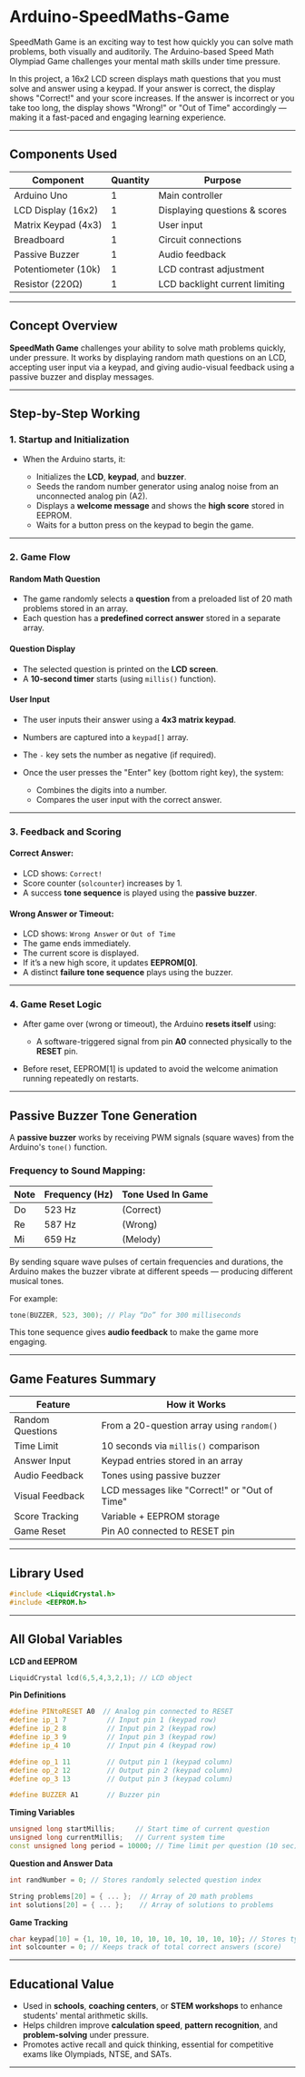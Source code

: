 # Arduino-SpeedMaths-Game

SpeedMath Game is an exciting way to test how quickly you can solve math problems, both visually and auditorily. The Arduino-based Speed Math Olympiad Game challenges your mental math skills under time pressure.

In this project, a 16x2 LCD screen displays math questions that you must solve and answer using a keypad. If your answer is correct, the display shows "Correct!" and your score increases. If the answer is incorrect or you take too long, the display shows "Wrong!" or "Out of Time" accordingly — making it a fast-paced and engaging learning experience.

---

## Components Used 

| Component           | Quantity | Purpose                        |
| ------------------- | -------- | ------------------------------ |
| Arduino Uno         | 1        | Main controller                |
| LCD Display (16x2)  | 1        | Displaying questions & scores  |
| Matrix Keypad (4x3) | 1        | User input                     |
| Breadboard          | 1        | Circuit connections            |
| Passive Buzzer      | 1        | Audio feedback                 |
| Potentiometer (10k) | 1        | LCD contrast adjustment        |
| Resistor (220Ω)     | 1        | LCD backlight current limiting |

---

##  Concept Overview

**SpeedMath Game** challenges your ability to solve math problems quickly, under pressure. It works by displaying random math questions on an LCD, accepting user input via a keypad, and giving audio-visual feedback using a passive buzzer and display messages.

---

##  Step-by-Step Working

### 1. **Startup and Initialization**

* When the Arduino starts, it:

  * Initializes the **LCD**, **keypad**, and **buzzer**.
  * Seeds the random number generator using analog noise from an unconnected analog pin (A2).
  * Displays a **welcome message** and shows the **high score** stored in EEPROM.
  * Waits for a button press on the keypad to begin the game.

---

### 2. **Game Flow**

####  Random Math Question

* The game randomly selects a **question** from a preloaded list of 20 math problems stored in an array.
* Each question has a **predefined correct answer** stored in a separate array.

####  Question Display

* The selected question is printed on the **LCD screen**.
* A **10-second timer** starts (using `millis()` function).

####  User Input

* The user inputs their answer using a **4x3 matrix keypad**.
* Numbers are captured into a `keypad[]` array.
* The `-` key sets the number as negative (if required).
* Once the user presses the "Enter" key (bottom right key), the system:

  * Combines the digits into a number.
  * Compares the user input with the correct answer.

---

### 3. **Feedback and Scoring**

#### Correct Answer:

* LCD shows: `Correct!`
* Score counter (`solcounter`) increases by 1.
* A success **tone sequence** is played using the **passive buzzer**.

#### Wrong Answer or Timeout:

* LCD shows: `Wrong Answer` or `Out of Time`
* The game ends immediately.
* The current score is displayed.
* If it’s a new high score, it updates **EEPROM\[0]**.
* A distinct **failure tone sequence** plays using the buzzer.

---

### 4. **Game Reset Logic**

* After game over (wrong or timeout), the Arduino **resets itself** using:

  * A software-triggered signal from pin **A0** connected physically to the **RESET** pin.
* Before reset, EEPROM\[1] is updated to avoid the welcome animation running repeatedly on restarts.

---

## Passive Buzzer Tone Generation

A **passive buzzer** works by receiving PWM signals (square waves) from the Arduino's `tone()` function.

### Frequency to Sound Mapping:

| Note | Frequency (Hz) | Tone Used In Game |
| ---- | -------------- | ----------------- |
| Do   | 523 Hz         |   (Correct)       |
| Re   | 587 Hz         |   (Wrong)         |
| Mi   | 659 Hz         |    (Melody)       |

By sending square wave pulses of certain frequencies and durations, the Arduino makes the buzzer vibrate at different speeds — producing different musical tones.

For example:

```cpp
tone(BUZZER, 523, 300); // Play “Do” for 300 milliseconds
```

This tone sequence gives **audio feedback** to make the game more engaging.

---

## Game Features Summary

| Feature          | How it Works                                  |
| ---------------- | --------------------------------------------- |
| Random Questions | From a 20-question array using `random()`     |
| Time Limit       | 10 seconds via `millis()` comparison          |
| Answer Input     | Keypad entries stored in an array             |
| Audio Feedback   | Tones using passive buzzer                    |
| Visual Feedback  | LCD messages like "Correct!" or "Out of Time" |
| Score Tracking   | Variable + EEPROM storage                     |
| Game Reset       | Pin A0 connected to RESET pin                 |

---

## Library Used 

```cpp
#include <LiquidCrystal.h>
#include <EEPROM.h>
```

---

## All Global Variables 

**LCD and EEPROM**

```cpp
LiquidCrystal lcd(6,5,4,3,2,1); // LCD object
```

 **Pin Definitions**

```cpp
#define PINtoRESET A0  // Analog pin connected to RESET
#define ip_1 7          // Input pin 1 (keypad row)
#define ip_2 8          // Input pin 2 (keypad row)
#define ip_3 9          // Input pin 3 (keypad row)
#define ip_4 10         // Input pin 4 (keypad row)

#define op_1 11         // Output pin 1 (keypad column)
#define op_2 12         // Output pin 2 (keypad column)
#define op_3 13         // Output pin 3 (keypad column)

#define BUZZER A1       // Buzzer pin
```

 **Timing Variables**

```cpp
unsigned long startMillis;     // Start time of current question
unsigned long currentMillis;   // Current system time
const unsigned long period = 10000; // Time limit per question (10 sec)
```
**Question and Answer Data**

```cpp
int randNumber = 0; // Stores randomly selected question index

String problems[20] = { ... };  // Array of 20 math problems
int solutions[20] = { ... };    // Array of solutions to problems
```

**Game Tracking**

```cpp
char keypad[10] = {1, 10, 10, 10, 10, 10, 10, 10, 10, 10}; // Stores typed digits
int solcounter = 0; // Keeps track of total correct answers (score)
```

---


## Educational Value


* Used in **schools**, **coaching centers**, or **STEM workshops** to enhance students' mental arithmetic skills.
* Helps children improve **calculation speed**, **pattern recognition**, and **problem-solving** under pressure.
* Promotes active recall and quick thinking, essential for competitive exams like Olympiads, NTSE, and SATs.

---

